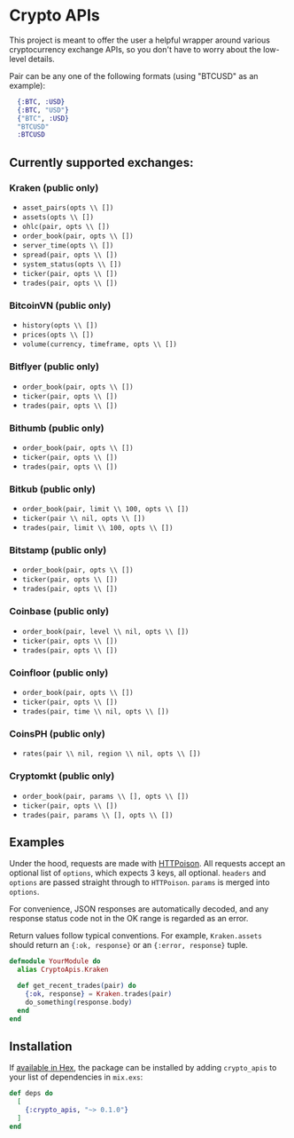 # Crypto APIs

This project is meant to offer the user a helpful wrapper around various cryptocurrency exchange APIs, so you don't have to worry about the low-level details.

Pair can be any one of the following formats (using "BTCUSD" as an example):

```elixir
  {:BTC, :USD}
  {:BTC, "USD"}
  {"BTC", :USD}
  "BTCUSD"
  :BTCUSD
```

## Currently supported exchanges:

### Kraken (public only)

- `asset_pairs(opts \\ [])`
- `assets(opts \\ [])`
- `ohlc(pair, opts \\ [])`
- `order_book(pair, opts \\ [])`
- `server_time(opts \\ [])`
- `spread(pair, opts \\ [])`
- `system_status(opts \\ [])`
- `ticker(pair, opts \\ [])`
- `trades(pair, opts \\ [])`

### BitcoinVN (public only)

- `history(opts \\ [])`
- `prices(opts \\ [])`
- `volume(currency, timeframe, opts \\ [])`

### Bitflyer (public only)

- `order_book(pair, opts \\ [])`
- `ticker(pair, opts \\ [])`
- `trades(pair, opts \\ [])`

### Bithumb (public only)

- `order_book(pair, opts \\ [])`
- `ticker(pair, opts \\ [])`
- `trades(pair, opts \\ [])`

### Bitkub (public only)

- `order_book(pair, limit \\ 100, opts \\ [])`
- `ticker(pair \\ nil, opts \\ [])`
- `trades(pair, limit \\ 100, opts \\ [])`

### Bitstamp (public only)

- `order_book(pair, opts \\ [])`
- `ticker(pair, opts \\ [])`
- `trades(pair, opts \\ [])`

### Coinbase (public only)

- `order_book(pair, level \\ nil, opts \\ [])`
- `ticker(pair, opts \\ [])`
- `trades(pair, opts \\ [])`

### Coinfloor (public only)

- `order_book(pair, opts \\ [])`
- `ticker(pair, opts \\ [])`
- `trades(pair, time \\ nil, opts \\ [])`

### CoinsPH (public only)

- `rates(pair \\ nil, region \\ nil, opts \\ [])`

### Cryptomkt (public only)

- `order_book(pair, params \\ [], opts \\ [])`
- `ticker(pair, opts \\ [])`
- `trades(pair, params \\ [], opts \\ [])`

## Examples

Under the hood, requests are made with [HTTPoison](https://github.com/edgurgel/httpoison). All requests accept an optional list of `options`, which expects 3 keys, all optional. `headers` and `options` are passed straight through to `HTTPoison`. `params` is merged into `options`.

For convenience, JSON responses are automatically decoded, and any response status code not in the OK range is regarded as an error.

Return values follow typical conventions. For example, `Kraken.assets` should return an `{:ok, response}` or an `{:error, response}` tuple.

```elixir
defmodule YourModule do
  alias CryptoApis.Kraken

  def get_recent_trades(pair) do
    {:ok, response} = Kraken.trades(pair)
    do_something(response.body)
  end
end
```

## Installation

If [available in Hex](https://hex.pm/docs/publish), the package can be installed
by adding `crypto_apis` to your list of dependencies in `mix.exs`:

```elixir
def deps do
  [
    {:crypto_apis, "~> 0.1.0"}
  ]
end
```
